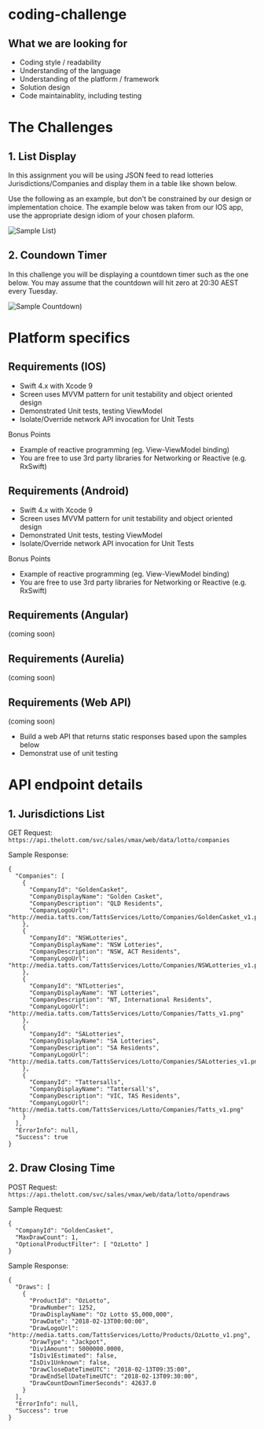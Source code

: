 # coding-challenge


## What we are looking for

- Coding style / readability
- Understanding of the language
- Understanding of the platform / framework
- Solution design
- Code maintainablity, including testing

# The Challenges

## 1. List Display
In this assignment you will be using JSON feed to read lotteries Jurisdictions/Companies and display them in a table like shown below.

Use the following as an example, but don't be constrained by our design or implementation choice.  The example below was taken from our IOS app, use the appropriate design idiom of your chosen plaform.

![Sample List](images/ios.png))

## 2. Coundown Timer

In this challenge you will be displaying a countdown timer such as the one below.  You may assume that the countdown will hit zero at 20:30 AEST every Tuesday.

![Sample Countdown](images/countdown.png))

# Platform specifics

## Requirements (IOS)

- Swift 4.x with Xcode 9
- Screen uses MVVM pattern for unit testability and object oriented design
- Demonstrated Unit tests, testing ViewModel
- Isolate/Override network API invocation for Unit Tests

Bonus Points
- Example of reactive programming (eg. View-ViewModel binding)
- You are free to use 3rd party libraries for Networking or Reactive (e.g. RxSwift)

## Requirements (Android)

- Swift 4.x with Xcode 9
- Screen uses MVVM pattern for unit testability and object oriented design
- Demonstrated Unit tests, testing ViewModel
- Isolate/Override network API invocation for Unit Tests

Bonus Points
- Example of reactive programming (eg. View-ViewModel binding)
- You are free to use 3rd party libraries for Networking or Reactive (e.g. RxSwift)

## Requirements (Angular)
(coming soon)

## Requirements (Aurelia)
(coming soon)

## Requirements (Web API)
(coming soon)

- Build a web API that returns static responses based upon the samples below
- Demonstrat use of unit testing

# API endpoint details

## 1. Jurisdictions List
GET Request:
`https://api.thelott.com/svc/sales/vmax/web/data/lotto/companies`

Sample Response:
```
{
  "Companies": [
    {
      "CompanyId": "GoldenCasket",
      "CompanyDisplayName": "Golden Casket",
      "CompanyDescription": "QLD Residents",
      "CompanyLogoUrl": "http://media.tatts.com/TattsServices/Lotto/Companies/GoldenCasket_v1.png"
    },
    {
      "CompanyId": "NSWLotteries",
      "CompanyDisplayName": "NSW Lotteries",
      "CompanyDescription": "NSW, ACT Residents",
      "CompanyLogoUrl": "http://media.tatts.com/TattsServices/Lotto/Companies/NSWLotteries_v1.png"
    },
    {
      "CompanyId": "NTLotteries",
      "CompanyDisplayName": "NT Lotteries",
      "CompanyDescription": "NT, International Residents",
      "CompanyLogoUrl": "http://media.tatts.com/TattsServices/Lotto/Companies/Tatts_v1.png"
    },
    {
      "CompanyId": "SALotteries",
      "CompanyDisplayName": "SA Lotteries",
      "CompanyDescription": "SA Residents",
      "CompanyLogoUrl": "http://media.tatts.com/TattsServices/Lotto/Companies/SALotteries_v1.png"
    },
    {
      "CompanyId": "Tattersalls",
      "CompanyDisplayName": "Tattersall's",
      "CompanyDescription": "VIC, TAS Residents",
      "CompanyLogoUrl": "http://media.tatts.com/TattsServices/Lotto/Companies/Tatts_v1.png"
    }
  ],
  "ErrorInfo": null,
  "Success": true
}
```

## 2. Draw Closing Time

POST Request:
`https://api.thelott.com/svc/sales/vmax/web/data/lotto/opendraws`

Sample Request:
```
{
  "CompanyId": "GoldenCasket",
  "MaxDrawCount": 1,
  "OptionalProductFilter": [ "OzLotto" ]
}
```
Sample Response:

```
{
  "Draws": [
    {
      "ProductId": "OzLotto",
      "DrawNumber": 1252,
      "DrawDisplayName": "Oz Lotto $5,000,000",
      "DrawDate": "2018-02-13T00:00:00",
      "DrawLogoUrl": "http://media.tatts.com/TattsServices/Lotto/Products/OzLotto_v1.png",
      "DrawType": "Jackpot",
      "Div1Amount": 5000000.0000,
      "IsDiv1Estimated": false,
      "IsDiv1Unknown": false,
      "DrawCloseDateTimeUTC": "2018-02-13T09:35:00",
      "DrawEndSellDateTimeUTC": "2018-02-13T09:30:00",
      "DrawCountDownTimerSeconds": 42637.0
    }
  ],
  "ErrorInfo": null,
  "Success": true
}
```